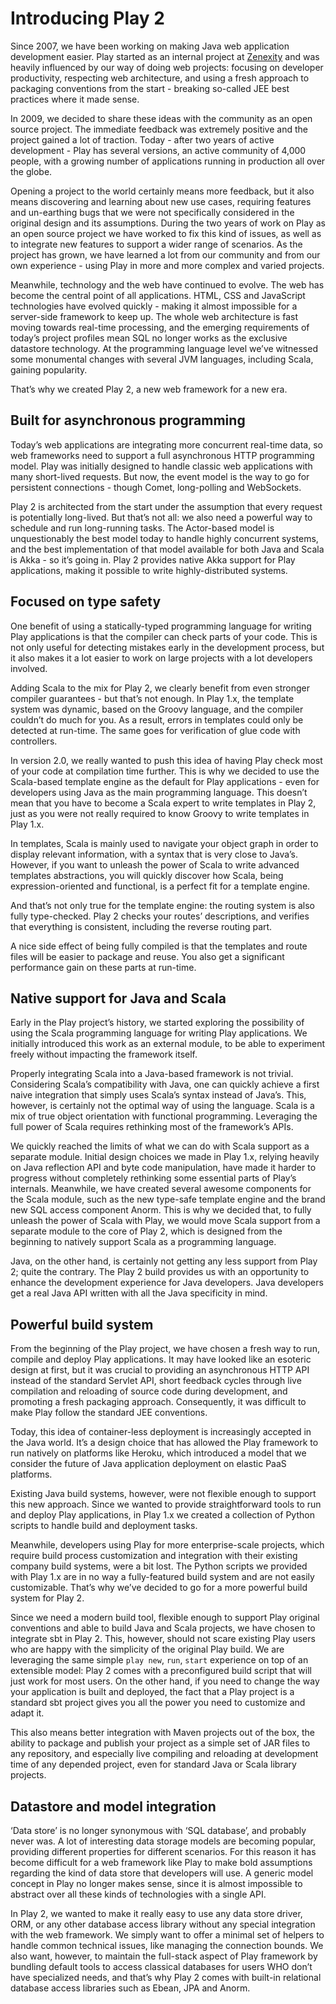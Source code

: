# Introducing Play 2

Since 2007, we have been working on making Java web application development easier. Play started as an internal project at [Zenexity](http://www.zenexity.com) and was heavily influenced by our way of doing web projects: focusing on developer productivity, respecting web architecture, and using a fresh approach to packaging conventions from the start - breaking so-called JEE best practices where it made sense.

In 2009, we decided to share these ideas with the community as an open source project. The immediate feedback was extremely positive and the project gained a lot of traction. Today - after two years of active development - Play has several versions, an active community of 4,000 people, with a growing number of applications running in production all over the globe.

Opening a project to the world certainly means more feedback, but it also means discovering and learning about new use cases, requiring features and un-earthing bugs that we were not specifically considered in the original design and its assumptions. During the two years of work on Play as an open source project we have worked to fix this kind of issues, as well as to integrate new features to support a wider range of scenarios. As the project has grown, we have learned a lot from our community and from our own experience - using Play in more and more complex and varied projects.

Meanwhile, technology and the web have continued to evolve. The web has become the central point of all applications. HTML, CSS and JavaScript technologies have evolved quickly - making it almost impossible for a server-side framework to keep up. The whole web architecture is fast moving towards real-time processing, and the emerging requirements of today’s project profiles mean SQL no longer works as the exclusive datastore technology. At the programming language level we’ve witnessed some monumental changes with several JVM languages, including Scala, gaining popularity.

That’s why we created Play 2, a new web framework for a new era.

## Built for asynchronous programming

Today’s web applications are integrating more concurrent real-time data, so web frameworks need to support a full asynchronous HTTP programming model. Play was initially designed to handle classic web applications with many short-lived requests. But now, the event model is the way to go for persistent connections - though Comet, long-polling and WebSockets.

Play 2 is architected from the start under the assumption that every request is potentially long-lived. But that’s not all: we also need a powerful way to schedule and run long-running tasks. The Actor-based model is unquestionably the best model today to handle highly concurrent systems, and the best implementation of that model available for both Java and Scala is Akka - so it’s going in. Play 2 provides native Akka support for Play applications, making it possible to write highly-distributed systems.

## Focused on type safety

One benefit of using a statically-typed programming language for writing Play applications is that the compiler can check parts of your code. This is not only useful for detecting mistakes early in the development process, but it also makes it a lot easier to work on large projects with a lot developers involved.

Adding Scala to the mix for Play 2, we clearly benefit from even stronger compiler guarantees - but that’s not enough. In Play 1.x, the template system was dynamic, based on the Groovy language, and the compiler couldn’t do much for you. As a result, errors in templates could only be detected at run-time. The same goes for verification of glue code with controllers.

In version 2.0, we really wanted to push this idea of having Play check most of your code at compilation time further. This is why we decided to use the Scala-based template engine as the default for Play applications - even for developers using Java as the main programming language. This doesn’t mean that you have to become a Scala expert to write templates in Play 2, just as you were not really required to know Groovy to write templates in Play 1.x.

In templates, Scala is mainly used to navigate your object graph in order to display relevant information, with a syntax that is very close to Java’s. However, if you want to unleash the power of Scala to write advanced templates abstractions, you will quickly discover how Scala, being expression-oriented and functional, is a perfect fit for a template engine.

And that’s not only true for the template engine: the routing system is also fully type-checked. Play 2 checks your routes’ descriptions, and verifies that everything is consistent, including the reverse routing part.

A nice side effect of being fully compiled is that the templates and route files will be easier to package and reuse. You also get a significant performance gain on these parts at run-time.

## Native support for Java and Scala

Early in the Play project’s history, we started exploring the possibility of using the Scala programming language for writing Play applications. We initially introduced this work as an external module, to be able to experiment freely without impacting the framework itself.

Properly integrating Scala into a Java-based framework is not trivial. Considering Scala’s compatibility with Java, one can quickly achieve a first naive integration that simply uses Scala’s syntax instead of Java’s. This, however, is certainly not the optimal way of using the language. Scala is a mix of true object orientation with functional programming. Leveraging the full power of Scala requires rethinking most of the framework’s APIs.

We quickly reached the limits of what we can do with Scala support as a separate module. Initial design choices we made in Play 1.x, relying heavily on Java reflection API and byte code manipulation, have made it harder to progress without completely rethinking some essential parts of Play’s internals. Meanwhile, we have created several awesome components for the Scala module, such as the new type-safe template engine and the brand new SQL access component Anorm. This is why we decided that, to fully unleash the power of Scala with Play, we would move Scala support from a separate module to the core of Play 2, which is designed from the beginning to natively support Scala as a programming language.

Java, on the other hand, is certainly not getting any less support from Play 2; quite the contrary. The Play 2 build provides us with an opportunity to enhance the development experience for Java developers. Java developers get a real Java API written with all the Java specificity in mind.

## Powerful build system

From the beginning of the Play project, we have chosen a fresh way to run, compile and deploy Play applications. It may have looked like an esoteric design at first, but it was crucial to providing an asynchronous HTTP API instead of the standard Servlet API, short feedback cycles through live compilation and reloading of source code during development, and promoting a fresh packaging approach. Consequently, it was difficult to make Play follow the standard JEE conventions.

Today, this idea of container-less deployment is increasingly accepted in the Java world. It’s a design choice that has allowed the Play framework to run natively on platforms like Heroku, which introduced a model that we consider the future of Java application deployment on elastic PaaS platforms.

Existing Java build systems, however, were not flexible enough to support this new approach. Since we wanted to provide straightforward tools to run and deploy Play applications, in Play 1.x we created a collection of Python scripts to handle build and deployment tasks.

Meanwhile, developers using Play for more enterprise-scale projects, which require build process customization and integration with their existing company build systems, were a bit lost. The Python scripts we provided with Play 1.x are in no way a fully-featured build system and are not easily customizable. That’s why we’ve decided to go for a more powerful build system for Play 2.

Since we need a modern build tool, flexible enough to support Play original conventions and able to build Java and Scala projects, we have chosen to integrate sbt in Play 2. This, however, should not scare existing Play users who are happy with the simplicity of the original Play build. We are leveraging the same simple `play new`, `run`, `start` experience on top of an extensible model: Play 2 comes with a preconfigured build script that will just work for most users. On the other hand, if you need to change the way your application is built and deployed, the fact that a Play project is a standard sbt project gives you all the power you need to customize and adapt it.

This also means better integration with Maven projects out of the box, the ability to package and publish your project as a simple set of JAR files to any repository, and especially live compiling and reloading at development time of any depended project, even for standard Java or Scala library projects.

## Datastore and model integration

‘Data store’ is no longer synonymous with ‘SQL database’, and probably never was. A lot of interesting data storage models are becoming popular, providing different properties for different scenarios. For this reason it has become difficult for a web framework like Play to make bold assumptions regarding the kind of data store that developers will use. A generic model concept in Play no longer makes sense, since it is almost impossible to abstract over all these kinds of technologies with a single API.

In Play 2, we wanted to make it really easy to use any data store driver, ORM, or any other database access library without any special integration with the web framework. We simply want to offer a minimal set of helpers to handle common technical issues, like managing the connection bounds. We also want, however, to maintain the full-stack aspect of Play framework by bundling default tools to access classical databases for users WHO don’t have specialized needs, and that’s why Play 2 comes with built-in relational database access libraries such as Ebean, JPA and Anorm.
